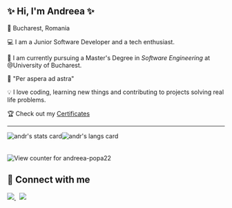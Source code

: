 ## ✨ Hi, I'm Andreea ✨

📌 Bucharest, Romania

💻 I am a Junior Software Developer and a tech enthusiast.

📜 I am currently pursuing a Master's Degree in *Software Engineering* at @University of Bucharest.

💭 "Per aspera ad astra"

💡 I love coding, learning new things and contributing to projects solving real life problems.

🏆 Check out my [Certificates](https://github.com/andreea-popa22/Certificates)

____

<div style="display:flex; flex-direction:row; align-items:center; justify-content:start;">
 <img align="center" src="https://github-readme-stats.vercel.app/api?username=andreea-popa22&count_private=true&show_icons=true&theme=jolly&border_radius=10&hide_border=true&line_height=20" alt="andr's stats card" />
 <img align="center" src="https://github-readme-stats.vercel.app/api/top-langs?username=andreea-popa22&theme=jolly&hide_border=true&hide=html,ShaderLab&layout=compact&border_radius=10" alt="andr's langs card" /> &emsp;
</div>  </br>

<br/>
<img src="https://komarev.com/ghpvc/?username=andreea-popa22&color=884fa1&style=for-the-badge&label=Profile+views+since+October+2022" alt="View counter for andreea-popa22">

<br/>

## 🔗 Connect with me

<a href="mailto:popaiuliaandreea22@gmail.com"> 
 <img src="https://img.shields.io/static/v1?label=&message=Email&color=884fa1&logo=&style=for-the-badge&messageColor=black"</img>
</a> &nbsp;
<a href="https://www.linkedin.com/in/andreea-popa-273522207/"> 
 <img src="https://img.shields.io/badge/LinkedIn-0077B5?style=for-the-badge&logo=linkedin&logoColor=white"</img> 
</a>

